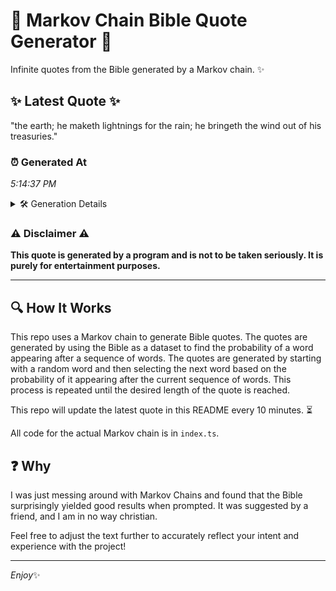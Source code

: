 # 📖 Markov Chain Bible Quote Generator 📖

Infinite quotes from the Bible generated by a Markov chain. ✨

## ✨ Latest Quote ✨
"the earth; he maketh lightnings for the rain; he bringeth the wind out of his treasuries."

### ⏰ Generated At
*5:14:37 PM*

<details>
    <summary>🛠️ Generation Details</summary>
    <p>
        <strong>🌱 Seed:</strong> the<br>
        <strong>🔄 Iterations:</strong> 15<br>
        <strong>📜 Context History:</strong><br>[ the ]: earth;<br>[ the, earth; ]: he<br>[ the, earth;, he ]: maketh<br>[ the, earth;, he, maketh ]: lightnings<br>[ the, earth;, he, maketh, lightnings ]: for<br>[ the, earth;, he, maketh, lightnings, for ]: the<br>[ earth;, he, maketh, lightnings, for, the ]: rain;<br>[ he, maketh, lightnings, for, the, rain; ]: he<br>[ maketh, lightnings, for, the, rain;, he ]: bringeth<br>[ lightnings, for, the, rain;, he, bringeth ]: the<br>[ for, the, rain;, he, bringeth, the ]: wind<br>[ the, rain;, he, bringeth, the, wind ]: out<br>[ rain;, he, bringeth, the, wind, out ]: of<br>[ he, bringeth, the, wind, out, of ]: his<br>[ bringeth, the, wind, out, of, his ]: treasuries.<br>
    </p>
</details>

### ⚠️ Disclaimer ⚠️
**This quote is generated by a program and is not to be taken seriously. It is purely for entertainment purposes.**

---

## 🔍 How It Works

This repo uses a Markov chain to generate Bible quotes. The quotes are generated by using the Bible as a dataset to find the probability of a word appearing after a sequence of words. The quotes are generated by starting with a random word and then selecting the next word based on the probability of it appearing after the current sequence of words. This process is repeated until the desired length of the quote is reached.

This repo will update the latest quote in this README every 10 minutes. ⏳

All code for the actual Markov chain is in `index.ts`.

## ❓ Why

I was just messing around with Markov Chains and found that the Bible surprisingly yielded good results when prompted. 
It was suggested by a friend, and I am in no way christian.

Feel free to adjust the text further to accurately reflect your intent and experience with the project!

---

*Enjoy*✨
